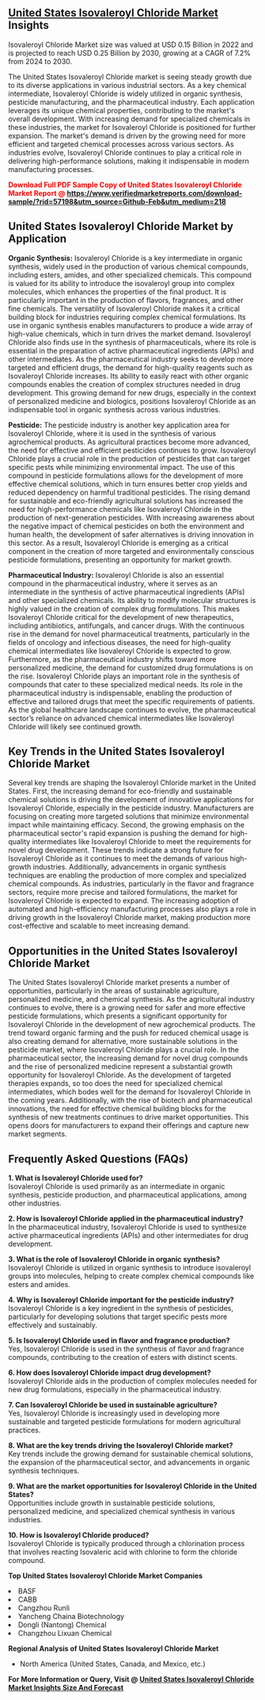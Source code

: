 <h2><a href="https://www.verifiedmarketreports.com/download-sample/?rid=57198&amp;utm_source=Github-Feb&amp;utm_medium=218" target="_blank">United States Isovaleroyl Chloride Market</a> Insights</h2><p>Isovaleroyl Chloride Market size was valued at USD 0.15 Billion in 2022 and is projected to reach USD 0.25 Billion by 2030, growing at a CAGR of 7.2% from 2024 to 2030.</p><p><p>The United States Isovaleroyl Chloride market is seeing steady growth due to its diverse applications in various industrial sectors. As a key chemical intermediate, Isovaleroyl Chloride is widely utilized in organic synthesis, pesticide manufacturing, and the pharmaceutical industry. Each application leverages its unique chemical properties, contributing to the market's overall development. With increasing demand for specialized chemicals in these industries, the market for Isovaleroyl Chloride is positioned for further expansion. The market's demand is driven by the growing need for more efficient and targeted chemical processes across various sectors. As industries evolve, Isovaleroyl Chloride continues to play a critical role in delivering high-performance solutions, making it indispensable in modern manufacturing processes. <strong><p><span class=""><span style="color: #ff0000;"><strong>Download Full PDF Sample Copy of United States Isovaleroyl Chloride Market Report</strong> @ </span><a href="https://www.verifiedmarketreports.com/download-sample/?rid=57198&amp;utm_source=Github-Feb&amp;utm_medium=218" target="_blank">https://www.verifiedmarketreports.com/download-sample/?rid=57198&amp;utm_source=Github-Feb&amp;utm_medium=218</a></span></p></strong></p> <h2>United States Isovaleroyl Chloride Market by Application</h2> <p><strong>Organic Synthesis:</strong> Isovaleroyl Chloride is a key intermediate in organic synthesis, widely used in the production of various chemical compounds, including esters, amides, and other specialized chemicals. This compound is valued for its ability to introduce the isovaleroyl group into complex molecules, which enhances the properties of the final product. It is particularly important in the production of flavors, fragrances, and other fine chemicals. The versatility of Isovaleroyl Chloride makes it a critical building block for industries requiring complex chemical formulations. Its use in organic synthesis enables manufacturers to produce a wide array of high-value chemicals, which in turn drives the market demand. Isovaleroyl Chloride also finds use in the synthesis of pharmaceuticals, where its role is essential in the preparation of active pharmaceutical ingredients (APIs) and other intermediates. As the pharmaceutical industry seeks to develop more targeted and efficient drugs, the demand for high-quality reagents such as Isovaleroyl Chloride increases. Its ability to easily react with other organic compounds enables the creation of complex structures needed in drug development. This growing demand for new drugs, especially in the context of personalized medicine and biologics, positions Isovaleroyl Chloride as an indispensable tool in organic synthesis across various industries.</p> <p><strong>Pesticide:</strong> The pesticide industry is another key application area for Isovaleroyl Chloride, where it is used in the synthesis of various agrochemical products. As agricultural practices become more advanced, the need for effective and efficient pesticides continues to grow. Isovaleroyl Chloride plays a crucial role in the production of pesticides that can target specific pests while minimizing environmental impact. The use of this compound in pesticide formulations allows for the development of more effective chemical solutions, which in turn ensures better crop yields and reduced dependency on harmful traditional pesticides. The rising demand for sustainable and eco-friendly agricultural solutions has increased the need for high-performance chemicals like Isovaleroyl Chloride in the production of next-generation pesticides. With increasing awareness about the negative impact of chemical pesticides on both the environment and human health, the development of safer alternatives is driving innovation in this sector. As a result, Isovaleroyl Chloride is emerging as a critical component in the creation of more targeted and environmentally conscious pesticide formulations, presenting an opportunity for market growth.</p> <p><strong>Pharmaceutical Industry:</strong> Isovaleroyl Chloride is also an essential compound in the pharmaceutical industry, where it serves as an intermediate in the synthesis of active pharmaceutical ingredients (APIs) and other specialized chemicals. Its ability to modify molecular structures is highly valued in the creation of complex drug formulations. This makes Isovaleroyl Chloride critical for the development of new therapeutics, including antibiotics, antifungals, and cancer drugs. With the continuous rise in the demand for novel pharmaceutical treatments, particularly in the fields of oncology and infectious diseases, the need for high-quality chemical intermediates like Isovaleroyl Chloride is expected to grow. Furthermore, as the pharmaceutical industry shifts toward more personalized medicine, the demand for customized drug formulations is on the rise. Isovaleroyl Chloride plays an important role in the synthesis of compounds that cater to these specialized medical needs. Its role in the pharmaceutical industry is indispensable, enabling the production of effective and tailored drugs that meet the specific requirements of patients. As the global healthcare landscape continues to evolve, the pharmaceutical sector’s reliance on advanced chemical intermediates like Isovaleroyl Chloride will likely see continued growth.</p> <h2>Key Trends in the United States Isovaleroyl Chloride Market</h2> <p>Several key trends are shaping the Isovaleroyl Chloride market in the United States. First, the increasing demand for eco-friendly and sustainable chemical solutions is driving the development of innovative applications for Isovaleroyl Chloride, especially in the pesticide industry. Manufacturers are focusing on creating more targeted solutions that minimize environmental impact while maintaining efficacy. Second, the growing emphasis on the pharmaceutical sector's rapid expansion is pushing the demand for high-quality intermediates like Isovaleroyl Chloride to meet the requirements for novel drug development. These trends indicate a strong future for Isovaleroyl Chloride as it continues to meet the demands of various high-growth industries. Additionally, advancements in organic synthesis techniques are enabling the production of more complex and specialized chemical compounds. As industries, particularly in the flavor and fragrance sectors, require more precise and tailored formulations, the market for Isovaleroyl Chloride is expected to expand. The increasing adoption of automated and high-efficiency manufacturing processes also plays a role in driving growth in the Isovaleroyl Chloride market, making production more cost-effective and scalable to meet increasing demand.</p> <h2>Opportunities in the United States Isovaleroyl Chloride Market</h2> <p>The United States Isovaleroyl Chloride market presents a number of opportunities, particularly in the areas of sustainable agriculture, personalized medicine, and chemical synthesis. As the agricultural industry continues to evolve, there is a growing need for safer and more effective pesticide formulations, which presents a significant opportunity for Isovaleroyl Chloride in the development of new agrochemical products. The trend toward organic farming and the push for reduced chemical usage is also creating demand for alternative, more sustainable solutions in the pesticide market, where Isovaleroyl Chloride plays a crucial role. In the pharmaceutical sector, the increasing demand for novel drug compounds and the rise of personalized medicine represent a substantial growth opportunity for Isovaleroyl Chloride. As the development of targeted therapies expands, so too does the need for specialized chemical intermediates, which bodes well for the demand for Isovaleroyl Chloride in the coming years. Additionally, with the rise of biotech and pharmaceutical innovations, the need for effective chemical building blocks for the synthesis of new treatments continues to drive market opportunities. This opens doors for manufacturers to expand their offerings and capture new market segments.</p> <h2>Frequently Asked Questions (FAQs)</h2> <p><strong>1. What is Isovaleroyl Chloride used for?</strong><br>Isovaleroyl Chloride is used primarily as an intermediate in organic synthesis, pesticide production, and pharmaceutical applications, among other industries.</p> <p><strong>2. How is Isovaleroyl Chloride applied in the pharmaceutical industry?</strong><br>In the pharmaceutical industry, Isovaleroyl Chloride is used to synthesize active pharmaceutical ingredients (APIs) and other intermediates for drug development.</p> <p><strong>3. What is the role of Isovaleroyl Chloride in organic synthesis?</strong><br>Isovaleroyl Chloride is utilized in organic synthesis to introduce isovaleroyl groups into molecules, helping to create complex chemical compounds like esters and amides.</p> <p><strong>4. Why is Isovaleroyl Chloride important for the pesticide industry?</strong><br>Isovaleroyl Chloride is a key ingredient in the synthesis of pesticides, particularly for developing solutions that target specific pests more effectively and sustainably.</p> <p><strong>5. Is Isovaleroyl Chloride used in flavor and fragrance production?</strong><br>Yes, Isovaleroyl Chloride is used in the synthesis of flavor and fragrance compounds, contributing to the creation of esters with distinct scents.</p> <p><strong>6. How does Isovaleroyl Chloride impact drug development?</strong><br>Isovaleroyl Chloride aids in the production of complex molecules needed for new drug formulations, especially in the pharmaceutical industry.</p> <p><strong>7. Can Isovaleroyl Chloride be used in sustainable agriculture?</strong><br>Yes, Isovaleroyl Chloride is increasingly used in developing more sustainable and targeted pesticide formulations for modern agricultural practices.</p> <p><strong>8. What are the key trends driving the Isovaleroyl Chloride market?</strong><br>Key trends include the growing demand for sustainable chemical solutions, the expansion of the pharmaceutical sector, and advancements in organic synthesis techniques.</p> <p><strong>9. What are the market opportunities for Isovaleroyl Chloride in the United States?</strong><br>Opportunities include growth in sustainable pesticide solutions, personalized medicine, and specialized chemical synthesis in various industries.</p> <p><strong>10. How is Isovaleroyl Chloride produced?</strong><br>Isovaleroyl Chloride is typically produced through a chlorination process that involves reacting Isovaleric acid with chlorine to form the chloride compound.</p></p><p><strong>Top United States Isovaleroyl Chloride Market Companies</strong></p><div data-test-id=""><p><li>BASF</li><li> CABB</li><li> Cangzhou Runli</li><li> Yancheng Chaina Biotechnology</li><li> Dongli (Nantong) Chemical</li><li> Changzhou Lixuan Chemical</li></p><div><strong>Regional Analysis of&nbsp;United States Isovaleroyl Chloride Market</strong></div><ul><li dir="ltr"><p dir="ltr">North America&nbsp;(United States, Canada, and Mexico, etc.)</p></li></ul><p><strong>For More Information or Query, Visit @&nbsp;</strong><strong><a href="https://www.verifiedmarketreports.com/product/global-isovaleroyl-chloride-market-2018-by-manufacturers-regions-type-and-application-forecast-to-2023/?utm_source=Github-Feb&amp;utm_medium=218" target="_blank">United States Isovaleroyl Chloride Market Insights Size And Forecast</a></strong></p></div>
